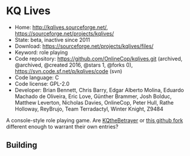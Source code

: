 # KQ Lives

- Home: http://kqlives.sourceforge.net/, https://sourceforge.net/projects/kqlives/
- State: beta, inactive since 2011
- Download: https://sourceforge.net/projects/kqlives/files/
- Keyword: role playing
- Code repository: https://github.com/OnlineCop/kqlives.git (archived, @archived, @created 2016, @stars 1, @forks 0), https://svn.code.sf.net/p/kqlives/code (svn)
- Code language: C
- Code license: GPL-2.0
- Developer: Brian Bennett, Chris Barry, Edgar Alberto Molina, Eduardo Machado de Oliveira, Eric Love, Günther Brammer, Josh Bolduc, Matthew Leverton, Nicholas Davies, OnlineCop, Peter Hull, Rathe Holloway, ReyBrujo, Team Terradactyl, Winter Knight, Z9484

A console-style role playing game.
Are [KQtheBetrayer](https://sourceforge.net/projects/kqthebetrayer/) or [this github fork](https://github.com/OnlineCop/kq-fork) different enough to
warrant their own entries?

## Building
